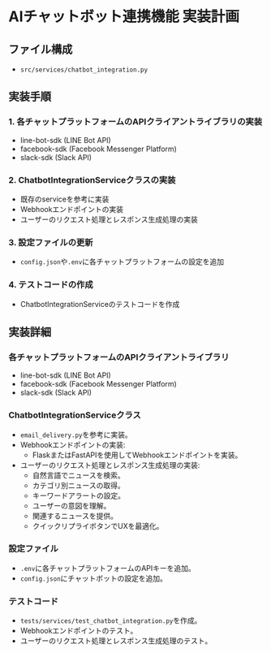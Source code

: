 # AIチャットボット連携機能 実装計画

## ファイル構成

- `src/services/chatbot_integration.py`

## 実装手順

### 1. 各チャットプラットフォームのAPIクライアントライブラリの実装

- line-bot-sdk (LINE Bot API)
- facebook-sdk (Facebook Messenger Platform)
- slack-sdk (Slack API)

### 2. ChatbotIntegrationServiceクラスの実装

- 既存のserviceを参考に実装
- Webhookエンドポイントの実装
- ユーザーのリクエスト処理とレスポンス生成処理の実装

### 3. 設定ファイルの更新

- `config.json`や`.env`に各チャットプラットフォームの設定を追加

### 4. テストコードの作成

- ChatbotIntegrationServiceのテストコードを作成

## 実装詳細

### 各チャットプラットフォームのAPIクライアントライブラリ

- line-bot-sdk (LINE Bot API)
- facebook-sdk (Facebook Messenger Platform)
- slack-sdk (Slack API)

### ChatbotIntegrationServiceクラス

- `email_delivery.py`を参考に実装。
- Webhookエンドポイントの実装:
  - FlaskまたはFastAPIを使用してWebhookエンドポイントを実装。
- ユーザーのリクエスト処理とレスポンス生成処理の実装:
  - 自然言語でニュースを検索。
  - カテゴリ別ニュースの取得。
  - キーワードアラートの設定。
  - ユーザーの意図を理解。
  - 関連するニュースを提供。
  - クイックリプライボタンでUXを最適化。

### 設定ファイル

- `.env`に各チャットプラットフォームのAPIキーを追加。
- `config.json`にチャットボットの設定を追加。

### テストコード

- `tests/services/test_chatbot_integration.py`を作成。
- Webhookエンドポイントのテスト。
- ユーザーのリクエスト処理とレスポンス生成処理のテスト。